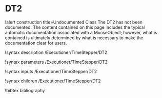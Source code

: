 <!-- MOOSE Documentation Stub: Remove this when content is added. -->

# DT2

!alert construction title=Undocumented Class
The DT2 has not been documented. The content contained on this page includes the
typical automatic documentation associated with a MooseObject; however, what is contained is
ultimately determined by what is necessary to make the documentation clear for users.

!syntax description /Executioner/TimeStepper/DT2

!syntax parameters /Executioner/TimeStepper/DT2

!syntax inputs /Executioner/TimeStepper/DT2

!syntax children /Executioner/TimeStepper/DT2

!bibtex bibliography
